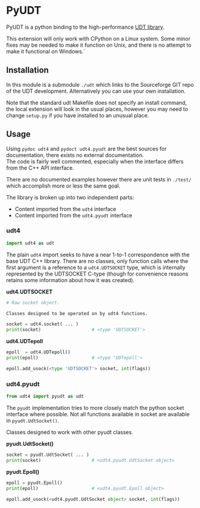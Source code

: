 PyUDT
=====

PyUDT is a python binding to the high-performance [UDT library](http://udt.sourceforge.net/).

This extension will only work with CPython on a Linux system.  Some minor fixes may be needed to make it function on
Unix, and there is no attempt to make it functional on Windows.`


## Installation 

In this module is a submodule `./udt` which links to the Sourceforge GIT repo of the UDT development.  Alternatively you
can use your own installation. 

Note that the standard udt Makefile does not specify an install command, the local extension will look in the usual
places, however you may need to change `setup.py` if you have installed to an unusual place.


## Usage 

Using `pydoc udt4` and `pydoct udt4.pyudt` are the best sources for documentation, there exists no external documentation.  
The code is fairly well commented, especially when the interface differs from the C++ API interface. 

There are no documented examples however there are unit tests in `./test/` which accomplish more or less the same goal.

The library is broken up into two independent parts:
*	Content imported from the `udt4` interface 
*	Content imported from the `udt4.pyudt` interface 

### udt4 
```python
import udt4 as udt 
```

The plain `udt4` import seeks to have a near 1-to-1 correspondence with the base UDT C++ library.  There are no classes,
only function calls where the first argument is a reference to a `udt4.UDTSOCKET` type, which is internally represented
by the UDTSOCKET C-type (though for convenience reasons retains some information about how it was created).

__udt4.UDTSOCKET__ 
```python
# Raw socket object. 

Classes designed to be operated on by udt4 functions.

socket = udt4.socket( ... ) 
print(socket)                   # <type 'UDTSOCKET'> 
```

__udt4.UDTepoll__ 
```python
epoll  = udt4.UDTepoll() 
print(epoll)                    # <type 'UDTepoll'>  

epoll.add_usock(<type 'UDTSOCKET'> socket, int(flags)) 
```



### udt4.pyudt 
```python
from udt4 import pyudt as udt  
```

The `pyudt` implementation tries to more closely match the python socket interface where possible.  Not all functions
available in socket are available in `pyudt.UdtSocket()`.


Classes designed to work with other pyudt classes.

__pyudt.UdtSocket()__ 
```python
socket = pyudt.UdtSocket( ... ) 
print(socket)                   # <udt4.pyudt.UdtSocket object>  
```  

__pyudt.Epoll()__ 
```python 
epoll = pyudt.Epoll() 
print(epoll)                    # <udt4.pyudt.Epoll object> 

epoll.add_usock(<udt4.pyudt.UdtSocket object> socket, int(flags)) 
```

